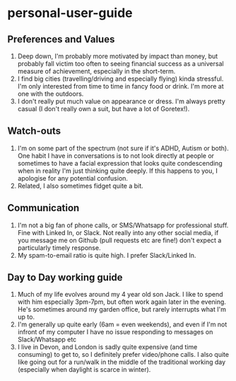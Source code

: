 # personal-user-guide

## Preferences and Values
1. Deep down, I'm probably more motivated by impact than money, but probably fall victim too often to seeing financial success as a universal measure of achievement, especially in the short-term.
2. I find big cities (travelling/driving and especially flying) kinda stressful. I'm only interested from time to time in fancy food or drink. I'm more at one with the outdoors.
3. I don't really put much value on appearance or dress. I'm always pretty casual (I don't really own a suit, but have a lot of Goretex!).

## Watch-outs
1. I'm on some part of the spectrum (not sure if it's ADHD, Autism or both). One habit I have in conversations is to not look directly at people or sometimes to have a facial expression that looks quite condescending when in reality I'm just thinking quite deeply. If this happens to you, I apologise for any potential confusion. 
2. Related, I also sometimes fidget quite a bit.

## Communication 
1. I'm not a big fan of phone calls, or SMS/Whatsapp for professional stuff. Fine with Linked In, or Slack. Not really into any other social media, if you message me on Github (pull requests etc are fine!) don't expect a particularly timely response. 
2. My spam-to-email ratio is quite high. I prefer Slack/Linked In.

## Day to Day working guide
1. Much of my life evolves around my 4 year old son Jack. I like to spend with him especially 3pm-7pm, but often work again later in the evening. He's sometimes around my garden office, but rarely interrupts what I'm up to.
2. I'm generally up quite early (6am = even weekends), and even if I'm not infront of my computer I have no issue responding to messages on Slack/Whatsapp etc
3. I live in Devon, and London is sadly quite expensive (and time consuming) to get to, so I definitely prefer video/phone calls. I also quite like going out for a run/walk in the middle of the traditional working day (especially when daylight is scarce in winter).
